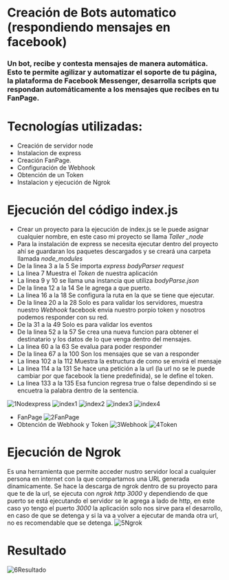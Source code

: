 # Creación de Bots automatico (respondiendo mensajes en facebook)

### Un bot, recibe y contesta mensajes de manera automática. Esto te permite agilizar y automatizar el soporte de tu página, la plataforma de Facebook Messenger, desarrolla scripts que respondan automáticamente a los mensajes que recibes en tu FanPage.

# Tecnologías utilizadas:
- Creación de servidor node
- Instalacion de express
- Creación FanPage.
- Configuración de Webhook
- Obtención de un Token
- Instalacion y ejecución de Ngrok

# Ejecución del código index.js
- Crear un proyecto para la ejecución de index.js se le puede asignar cualquier nombre, en este caso mi proyecto se llama *Taller _node*
- Para la instalación de express se necesita ejecutar dentro del proyecto ahí se guardaran los paquetes descargados y se creará una carpeta llamada *node_modules*
- De la linea 3 a la 5 Se importa *express* *bodyParser* *request*
- La linea 7 Muestra el *Token* de nuestra aplicación  
- La linea 9 y 10 se llama una instancia que utiliza *bodyParse.json*
- De la linea 12 a la 14 Se le agrega a que puerto.
- La linea 16 a la 18 Se configura la ruta en la que se tiene que ejecutar.
- De la linea 20 a la 28 Solo es para validar los servidores, muestra nuestro *Webhook* facebook envia nuestro porpio token y nosotros podemos responder con su red.
- De la 31 a la 49 Solo es para validar los eventos
- De la linea 52 a la 57 Se crea una nueva funcion para obtener el destinatario y los datos de lo que venga dentro del mensajes.
- La linea 60 a la 63 Se evalua para poder responder
- De la linea 67 a la 100 Son los mensajes que se van a responder
- La linea 102 a la 112 Muestra la estructura de como se envirá el mensaje
- La linea 114 a la 131 Se hace una petición a la url (la url no se le puede cambiar por que facebook la tiene predefinida), se le define el token.
- La linea 133 a la 135 Esa funcion regresa true o false dependindo si se encuetra la palabra dentro de la sentencia.

![1Nodexpress](https://user-images.githubusercontent.com/52976520/76582132-06804700-649b-11ea-97c1-e14bdcd92032.png)
![index1](https://user-images.githubusercontent.com/52976520/76675858-a5806e00-6583-11ea-83a6-7747f77d280a.JPG)
![index2](https://user-images.githubusercontent.com/52976520/76675880-cf399500-6583-11ea-9cc8-d55ca8b2f3c7.JPG)
![index3](https://user-images.githubusercontent.com/52976520/76675894-eed0bd80-6583-11ea-8150-7852ebb8a667.JPG)
![index4](https://user-images.githubusercontent.com/52976520/76675904-0019ca00-6584-11ea-9ead-574233844ea6.JPG)

- FanPage
![2FanPage](https://user-images.githubusercontent.com/52976520/76582355-9faf5d80-649b-11ea-88ab-ab963c966d48.JPG)
- Obtención de Webhook y Token
![3Webhook](https://user-images.githubusercontent.com/52976520/76582584-48f65380-649c-11ea-97e7-e98e77afa30b.png)
![4Token](https://user-images.githubusercontent.com/52976520/76582631-78a55b80-649c-11ea-90c1-0d27de80e4b2.png)


# Ejecución de Ngrok
Es una herramienta que permite acceder nustro servidor local a cualquier persona en internet con la que compartamos una URL generada dinamicamente.
Se hace la descarga de ngrok dentro de su proyecto para que te de la url, se ejecuta con *ngrok http 3000* y dependiendo de que puerto se está ejecutando el servidor se le agrega a lado de http, en este caso yo tengo el puerto *3000* la aplicación solo nos sirve para el desarrollo, en caso de que se detenga y si la va a volver a ejecutar de manda otra url, no es recomendable que se detenga.
![5Ngrok](https://user-images.githubusercontent.com/52976520/76582803-e9e50e80-649c-11ea-89fd-30ae48df9f91.png)


# Resultado
![6Resultado](https://user-images.githubusercontent.com/52976520/76582829-084b0a00-649d-11ea-960b-4dd34f30f68f.png)


